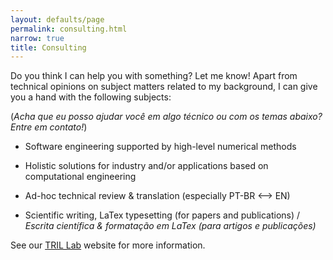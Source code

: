 ```yaml
---
layout: defaults/page
permalink: consulting.html
narrow: true
title: Consulting
---
```


Do you think I can help you with something? Let me know! Apart from technical opinions on subject matters related to my background, I can give you a hand with the following subjects:

(*Acha que eu posso ajudar você em algo técnico ou com os temas abaixo? Entre em contato!*)

- Software engineering supported by high-level numerical methods 

- Holistic solutions for industry and/or applications based on computational engineering

- Ad-hoc technical review & translation (especially PT-BR <--> EN)

- Scientific writing, LaTex typesetting (for papers and publications) / *Escrita científica & formatação em LaTex (para artigos e publicações)*

See our [TRIL Lab](https://tril.ci.ufpb.br/en) website for more information. 

